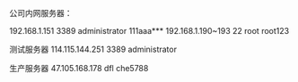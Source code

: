
公司内网服务器：

192.168.1.151 3389 administrator  111aaa***
192.168.1.190~193  22  root  root123


测试服务器 114.115.144.251 3389 administrator

生产服务器 47.105.168.178  dfl  che5788












